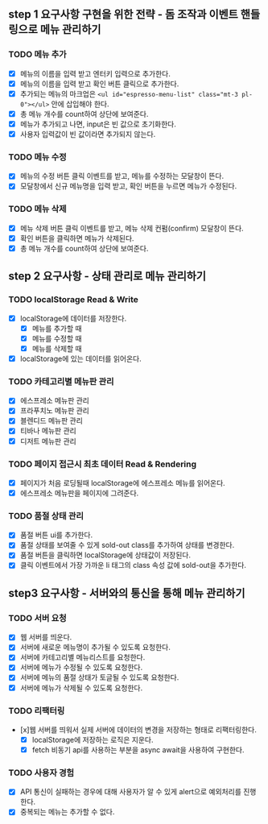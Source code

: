## step 1 요구사항 구현을 위한 전략 - 돔 조작과 이벤트 핸들링으로 메뉴 관리하기

### TODO 메뉴 추가

- [x] 메뉴의 이름을 입력 받고 엔터키 입력으로 추가한다.
- [x] 메뉴의 이름을 입력 받고 확인 버튼 클릭으로 추가한다.
- [x] 추가되는 메뉴의 마크업은 `<ul id="espresso-menu-list" class="mt-3 pl-0"></ul>` 안에 삽입해야 한다.
- [x] 총 메뉴 개수를 count하여 상단에 보여준다.
- [x] 메뉴가 추가되고 나면, input은 빈 값으로 초기화한다.
- [x] 사용자 입력값이 빈 값이라면 추가되지 않는다.

### TODO 메뉴 수정

- [x] 메뉴의 수정 버튼 클릭 이벤트를 받고, 메뉴를 수정하는 모달창이 뜬다.
- [x] 모달창에서 신규 메뉴명을 입력 받고, 확인 버튼을 누르면 메뉴가 수정된다.

### TODO 메뉴 삭제

- [x] 메뉴 삭제 버튼 클릭 이벤트를 받고, 메뉴 삭제 컨펌(confirm) 모달창이 뜬다.
- [x] 확인 버튼을 클릭하면 메뉴가 삭제된다.
- [x] 총 메뉴 개수를 count하여 상단에 보여준다.

## step 2 요구사항 - 상태 관리로 메뉴 관리하기

### TODO localStorage Read & Write

- [x] localStorage에 데이터를 저장한다.
  - [x] 메뉴를 추가할 때
  - [x] 메뉴를 수정할 때
  - [x] 메뉴를 삭제할 때
- [x] localStorage에 있는 데이터를 읽어온다.

### TODO 카테고리별 메뉴판 관리

- [x] 에스프레소 메뉴판 관리
- [x] 프라푸치노 메뉴판 관리
- [x] 블렌디드 메뉴판 관리
- [x] 티바나 메뉴판 관리
- [x] 디저트 메뉴판 관리

### TODO 페이지 접근시 최초 데이터 Read & Rendering

- [x] 페이지가 처음 로딩될때 localStorage에 에스프레소 메뉴를 읽어온다.
- [x] 에스프레소 메뉴판을 페이지에 그려준다.

### TODO 품절 상태 관리

- [x] 품절 버튼 ui를 추가한다.
- [x] 품절 상태를 보여줄 수 있게 sold-out class를 추가하여 상태를 변경한다.
- [x] 품절 버튼을 클릭하면 localStorage에 상태값이 저장된다.
- [x] 클릭 이벤트에서 가장 가까운 li 태그의 class 속성 값에 sold-out을 추가한다.

## step3 요구사항 - 서버와의 통신을 통해 메뉴 관리하기

### TODO 서버 요청

- [x] 웹 서버를 띄운다.
- [x] 서버에 새로운 메뉴명이 추가될 수 있도록 요청한다.
- [x] 서버에 카테고리별 메뉴리스트를 요청한다.
- [x] 서버에 메뉴가 수정될 수 있도록 요청한다.
- [x] 서버에 메뉴의 품절 상태가 토글될 수 있도록 요청한다.
- [x] 서버에 메뉴가 삭제될 수 있도록 요청한다.

### TODO 리팩터링

- [x]웹 서버를 띄워서 실제 서버에 데이터의 변경을 저장하는 형태로 리팩터링한다.
  - [x] localStorage에 저장하는 로직은 지운다.
  - [x] fetch 비동기 api를 사용하는 부분을 async await을 사용하여 구현한다.

### TODO 사용자 경험

- [x] API 통신이 실패하는 경우에 대해 사용자가 알 수 있게 alert으로 예외처리를 진행한다.
- [x] 중복되는 메뉴는 추가할 수 없다.
